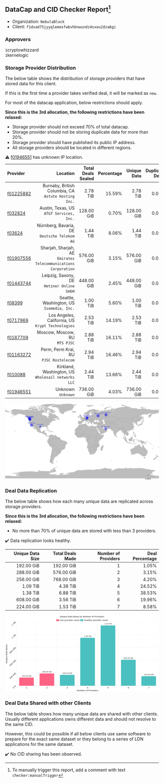 ## DataCap and CID Checker Report[^1]
 - Organization: `NebulaBlock`
 - Client: `f1dxad75jyyqlemexfwbvhbnwundz4sxeu2dza6gi`
### Approvers
`1`cryptowhizzard<br/>`1`kernelogic

### Storage Provider Distribution
The below table shows the distribution of storage providers that have stored data for this client.

If this is the first time a provider takes verified deal, it will be marked as `new`.

For most of the datacap application, below restrictions should apply.

**Since this is the 3rd allocation, the following restrictions have been relaxed:**
 - Storage provider should not exceed 70% of total datacap.
 - Storage provider should not be storing duplicate data for more than 20%.
 - Storage provider should have published its public IP address.
 - All storage providers should be located in different regions.

⚠️ [f01946551](https://filfox.info/en/address/f01946551) has unknown IP location.

| Provider                                              |                                                           Location | Total Deals Sealed | Percentage | Unique Data | Duplicate Deals |
| :---------------------------------------------------- | -----------------------------------------------------------------: | -----------------: | ---------: | ----------: | --------------: |
| [f01225882](https://filfox.info/en/address/f01225882) |            Burnaby, British Columbia, CA<br/>`Astute Hosting Inc.` |           2.78 TiB |     15.59% |    2.78 TiB |           0.00% |
| [f032824](https://filfox.info/en/address/f032824)     |                        Austin, Texas, US<br/>`AT&T Services, Inc.` |         128.00 GiB |      0.70% |  128.00 GiB |           0.00% |
| [f03624](https://filfox.info/en/address/f03624)       |                    Nürnberg, Bavaria, DE<br/>`Deutsche Telekom AG` |           1.44 TiB |      8.06% |    1.44 TiB |           0.00% |
| [f01907556](https://filfox.info/en/address/f01907556) | Sharjah, Sharjah, AE<br/>`Emirates Telecommunications Corporation` |         576.00 GiB |      3.15% |  576.00 GiB |           0.00% |
| [f01443744](https://filfox.info/en/address/f01443744) |                      Leipzig, Saxony, DE<br/>`Hetzner Online GmbH` |         448.00 GiB |      2.45% |  448.00 GiB |           0.00% |
| [f08399](https://filfox.info/en/address/f08399)       |                       Seattle, Washington, US<br/>`Isomedia, Inc.` |           1.00 TiB |      5.60% |    1.00 TiB |           0.00% |
| [f0717969](https://filfox.info/en/address/f0717969)   |               Los Angeles, California, US<br/>`Krypt Technologies` |           2.53 TiB |     14.19% |    2.53 TiB |           0.00% |
| [f0187709](https://filfox.info/en/address/f0187709)   |                                  Moscow, Moscow, RU<br/>`MTS PJSC` |           2.88 TiB |     16.11% |    2.88 TiB |           0.00% |
| [f01163272](https://filfox.info/en/address/f01163272) |                          Perm, Perm Krai, RU<br/>`PJSC Rostelecom` |           2.94 TiB |     16.46% |    2.94 TiB |           0.00% |
| [f010088](https://filfox.info/en/address/f010088)     |              Kirkland, Washington, US<br/>`Wholesail networks LLC` |           2.44 TiB |     13.66% |    2.44 TiB |           0.00% |
| [f01946551](https://filfox.info/en/address/f01946551) |                                              Unknown<br/>`Unknown` |         736.00 GiB |      4.03% |  736.00 GiB |           0.00% |

![Provider Distribution](https://raw.githubusercontent.com/data-preservation-programs/filplus-checker-assets/main/filecoin-project/filecoin-plus-large-datasets/issues/1529/1675768187174.png)
### Deal Data Replication
The below table shows how each many unique data are replicated across storage providers.

**Since this is the 3rd allocation, the following restrictions have been relaxed:**
- No more than 70% of unique data are stored with less than 3 providers.

✔️ Data replication looks healthy.

| Unique Data Size | Total Deals Made | Number of Providers | Deal Percentage |
| ---------------: | ---------------: | ------------------: | --------------: |
|       192.00 GiB |       192.00 GiB |                   1 |           1.05% |
|       288.00 GiB |       576.00 GiB |                   2 |           3.15% |
|       256.00 GiB |       768.00 GiB |                   3 |           4.20% |
|         1.09 TiB |         4.38 TiB |                   4 |          24.52% |
|         1.38 TiB |         6.88 TiB |                   5 |          38.53% |
|       608.00 GiB |         3.56 TiB |                   6 |          19.96% |
|       224.00 GiB |         1.53 TiB |                   7 |           8.58% |

![Replication Distribution](https://raw.githubusercontent.com/data-preservation-programs/filplus-checker-assets/main/filecoin-project/filecoin-plus-large-datasets/issues/1529/1675768187949.png)
### Deal Data Shared with other Clients
The below table shows how many unique data are shared with other clients.
Usually different applications owns different data and should not resolve to the same CID.

However, this could be possible if all below clients use same software to prepare for the exact same dataset or they belong to a series of LDN applications for the same dataset.

✔️ No CID sharing has been observed.

[^1]: To manually trigger this report, add a comment with text `checker:manualTrigger`
